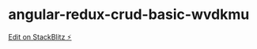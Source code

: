 # angular-redux-crud-basic-wvdkmu

[Edit on StackBlitz ⚡️](https://stackblitz.com/edit/angular-redux-crud-basic-wvdkmu)